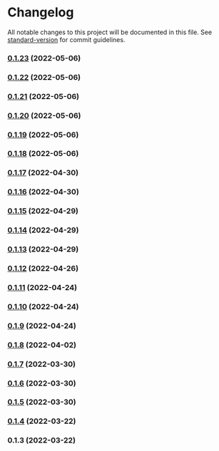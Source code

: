 # Changelog

All notable changes to this project will be documented in this file. See [standard-version](https://github.com/conventional-changelog/standard-version) for commit guidelines.

### [0.1.23](https://github.com/srclaunch/node-environment/compare/v0.1.22...v0.1.23) (2022-05-06)

### [0.1.22](https://github.com/srclaunch/node-environment/compare/v0.1.21...v0.1.22) (2022-05-06)

### [0.1.21](https://github.com/srclaunch/node-environment/compare/v0.1.20...v0.1.21) (2022-05-06)

### [0.1.20](https://github.com/srclaunch/node-environment/compare/v0.1.19...v0.1.20) (2022-05-06)

### [0.1.19](https://github.com/srclaunch/node-environment/compare/v0.1.18...v0.1.19) (2022-05-06)

### [0.1.18](https://github.com/srclaunch/node-environment/compare/v0.1.17...v0.1.18) (2022-05-06)

### [0.1.17](https://github.com/srclaunch/node-environment/compare/v0.1.16...v0.1.17) (2022-04-30)

### [0.1.16](https://github.com/srclaunch/node-environment/compare/v0.1.15...v0.1.16) (2022-04-30)

### [0.1.15](https://github.com/srclaunch/node-environment/compare/v0.1.14...v0.1.15) (2022-04-29)

### [0.1.14](https://github.com/srclaunch/node-environment/compare/v0.1.13...v0.1.14) (2022-04-29)

### [0.1.13](https://github.com/srclaunch/node-environment/compare/v0.1.12...v0.1.13) (2022-04-29)

### [0.1.12](https://github.com/srclaunch/node-environment/compare/v0.1.11...v0.1.12) (2022-04-26)

### [0.1.11](https://github.com/srclaunch/node-environment/compare/v0.1.10...v0.1.11) (2022-04-24)

### [0.1.10](https://github.com/srclaunch/node-environment/compare/v0.1.9...v0.1.10) (2022-04-24)

### [0.1.9](https://github.com/srclaunch/node-environment/compare/v0.1.8...v0.1.9) (2022-04-24)

### [0.1.8](https://github.com/srclaunch/node-environment/compare/v0.1.7...v0.1.8) (2022-04-02)

### [0.1.7](https://github.com/srclaunch/node-environment/compare/v0.1.6...v0.1.7) (2022-03-30)

### [0.1.6](https://github.com/srclaunch/node-environment/compare/v0.1.5...v0.1.6) (2022-03-30)

### [0.1.5](https://github.com/srclaunch/node-environment/compare/v0.1.4...v0.1.5) (2022-03-30)

### [0.1.4](https://github.com/srclaunch/node-environment/compare/v0.1.3...v0.1.4) (2022-03-22)

### 0.1.3 (2022-03-22)
